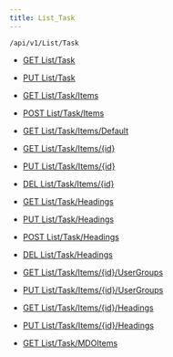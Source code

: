 ```yaml
---
title: List_Task
---
```


```http
/api/v1/List/Task
```




* [GET List/Task](v1TaskList_GetListDefinition.md)

* [PUT List/Task](v1TaskList_SetListDefinition.md)

* [GET List/Task/Items](v1TaskList_GetAllTaskListItem.md)

* [POST List/Task/Items](v1TaskList_PostTaskListItem.md)

* [GET List/Task/Items/Default](v1TaskList_CreateDefaultTaskListItem.md)

* [GET List/Task/Items/{id}](v1TaskList_GetTaskListItem.md)

* [PUT List/Task/Items/{id}](v1TaskList_PutTaskListItem.md)

* [DEL List/Task/Items/{id}](v1TaskList_DeleteTaskListItem.md)

* [GET List/Task/Headings](v1TaskList_GetTaskListItemHeadings.md)

* [PUT List/Task/Headings](v1TaskList_PutTaskListItemHeadings.md)

* [POST List/Task/Headings](v1TaskList_PostTaskListItemHeading.md)

* [DEL List/Task/Headings](v1TaskList_DeleteTaskListItemHeadings.md)

* [GET List/Task/Items/{id}/UserGroups](v1TaskList_GetTaskListItemUserGroupsForListItem.md)

* [PUT List/Task/Items/{id}/UserGroups](v1TaskList_PutTaskListItemUserGroupsForListItem.md)

* [GET List/Task/Items/{id}/Headings](v1TaskList_GetTaskListItemHeadingsForListItem.md)

* [PUT List/Task/Items/{id}/Headings](v1TaskList_PutTaskListItemHeadingsForListItem.md)

* [GET List/Task/MDOItems](v1TaskList_GetMDOList.md)